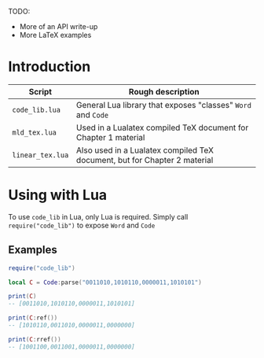 
TODO:
- More of an API write-up
- More LaTeX examples

# Introduction

Script | Rough description
-- | --
`code_lib.lua`   | General Lua library that exposes "classes" `Word` and `Code`
`mld_tex.lua`    | Used in a Lualatex compiled TeX document for Chapter 1 material
`linear_tex.lua` | Also used in a Lualatex compiled TeX document, but for Chapter 2 material

# Using with Lua

To use `code_lib` in Lua, only Lua is required.
Simply call `require("code_lib")` to expose `Word` and `Code`

## Examples

```lua
require("code_lib")

local C = Code:parse("0011010,1010110,0000011,1010101")

print(C)
-- [0011010,1010110,0000011,1010101]

print(C:ref())
-- [1010110,0011010,0000011,0000000]

print(C:rref())
-- [1001100,0011001,0000011,0000000]
```

